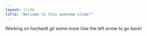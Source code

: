 ```yaml
---
layout: slide
title: "Welcome to this awesome slide!"
---
```

Working on hscheidt git some more
Use the left arrow to go back!
